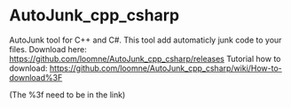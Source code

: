 # AutoJunk_cpp_csharp
AutoJunk tool for C++ and C#.
This tool add automaticly junk code to your files.
Download here: https://github.com/loomne/AutoJunk_cpp_csharp/releases
Tutorial how to download:  https://github.com/loomne/AutoJunk_cpp_csharp/wiki/How-to-download%3F

(The %3f need to be in the link)

